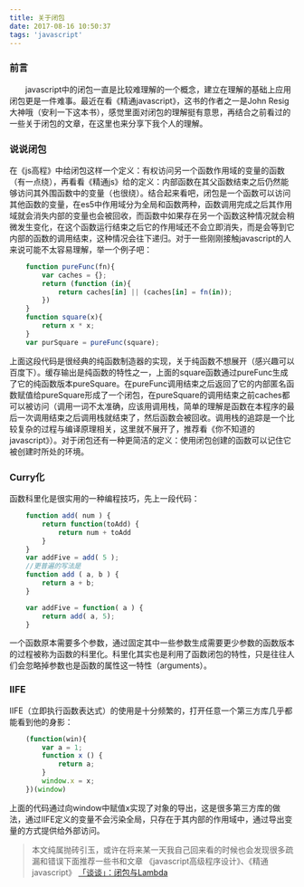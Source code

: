 ```yaml
---
title: 关于闭包
date: 2017-08-16 10:50:37
tags: 'javascript'
---
```

### 前言
&#8195;&#8195;javascript中的闭包一直是比较难理解的一个概念，建立在理解的基础上应用闭包更是一件难事。最近在看《精通javascript》，这书的作者之一是John Resig大神哦（安利一下这本书），感觉里面对闭包的理解挺有意思，再结合之前看过的一些关于闭包的文章，在这里也来分享下我个人的理解。
### 说说闭包
在《js高程》中给闭包这样一个定义：有权访问另一个函数作用域的变量的函数（有一点绕），再看看《精通js》给的定义：内部函数在其父函数结束之后仍然能够访问其外围函数中的变量（也很绕）。结合起来看吧，闭包是一个函数可以访问其他函数的变量，在es5中作用域分为全局和函数两种，函数调用完成之后其作用域就会消失内部的变量也会被回收，而函数中如果存在另一个函数这种情况就会稍微发生变化，在这个函数运行结束之后它的作用域还不会立即消失，而是会等到它内部的函数的调用结束，这种情况会往下递归。对于一些刚刚接触javascript的人来说可能不太容易理解，举一个例子吧：
```javascript
    function pureFunc(fn){
        var caches = {};
        return (function (in){
            return caches[in] || (caches[in] = fn(in));
        })
    }
    function square(x){
        return x * x;
    }
    var purSquare = pureFunc(square);
```
上面这段代码是很经典的纯函数制造器的实现，关于纯函数不想展开（感兴趣可以百度下）。缓存输出是纯函数的特性之一，上面的square函数通过pureFunc生成了它的纯函数版本pureSquare。在pureFunc调用结束之后返回了它的内部匿名函数赋值给pureSquare形成了一个闭包，在pureSquare的调用结束之前caches都可以被访问（调用一词不太准确，应该用调用栈，简单的理解是函数在本程序的最后一次调用结束之后调用栈就结束了，然后函数会被回收。调用栈的追踪是一个比较复杂的过程与编译原理相关，这里就不展开了，推荐看《你不知道的javascript》）。对于闭包还有一种更简洁的定义：使用闭包创建的函数可以记住它被创建时所处的环境。
### Curry化
函数科里化是很实用的一种编程技巧，先上一段代码：
```javascript
    function add( num ) {
        return function(toAdd) {
            return num + toAdd
        }
    }
    var addFive = add( 5 );
    //更普遍的写法是
    function add ( a, b ) {
        return a + b;
    }

    var addFive = function( a ) {
        return add( a, 5);
    }
```
一个函数原本需要多个参数，通过固定其中一些参数生成需要更少参数的函数版本的过程被称为函数的科里化。科里化其实也是利用了函数闭包的特性，只是往往人们会忽略掉参数也是函数的属性这一特性（arguments）。
### IIFE
IIFE（立即执行函数表达式）的使用是十分频繁的，打开任意一个第三方库几乎都能看到他的身影：
```javascript
    (function(win){
        var a = 1;
        function x () {
            return a;
        }
        window.x = x;
    })(window)
```
上面的代码通过向window中赋值x实现了对象的导出，这是很多第三方库的做法，通过IIFE定义的变量不会污染全局，只存在于其内部的作用域中，通过导出变量的方式提供给外部访问。

> 本文纯属抛砖引玉，或许在将来某一天我自己回来看的时候也会发现很多疏漏和错误下面推荐一些书和文章
> 《javascript高级程序设计》、《精通javascript》
> [「谈谈」：闭包与Lambda](http://zora.ghost.io/tan-tan-bi-bao-yu-lambda/)